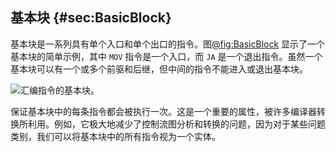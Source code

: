 ## 基本块 {#sec:BasicBlock}

基本块是一系列具有单个入口和单个出口的指令。图[@fig:BasicBlock](#BasicBlock) 显示了一个基本块的简单示例，其中 `MOV` 指令是一个入口，而 `JA` 是一个退出指令。虽然一个基本块可以有一个或多个前驱和后继，但中间的指令不能进入或退出基本块。

![汇编指令的基本块。](https://raw.githubusercontent.com/dendibakh/perf-book/main/img/cpu_fe_opts/BasicBlock.png)<div id="BasicBlock width=40%"></div>

保证基本块中的每条指令都会被执行一次。这是一个重要的属性，被许多编译器转换所利用。例如，它极大地减少了控制流图分析和转换的问题，因为对于某些问题类别，我们可以将基本块中的所有指令视为一个实体。